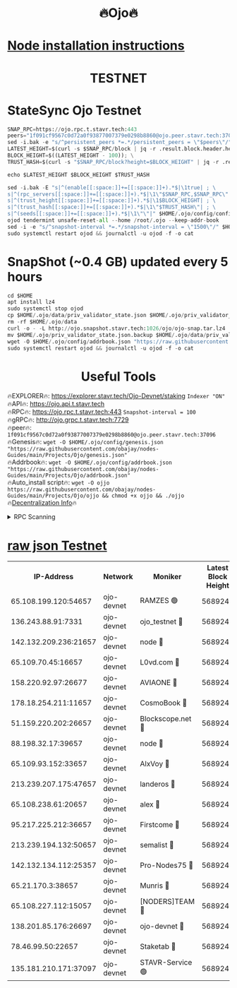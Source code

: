 <h1 align="center"> 🔥Ojo🔥</h1>

[Node installation instructions](https://github.com/obajay/nodes-Guides/tree/main/Projects/Ojo)
=

<h1 align="center"> TESTNET</h1>

# StateSync Ojo Testnet
```python
SNAP_RPC=https://ojo.rpc.t.stavr.tech:443
peers="1f091cf9567c0d72a0f93877007379e0298b8860@ojo.peer.stavr.tech:37096"
sed -i.bak -e "s/^persistent_peers *=.*/persistent_peers = \"$peers\"/" $HOME/.ojo/config/config.toml
LATEST_HEIGHT=$(curl -s $SNAP_RPC/block | jq -r .result.block.header.height); \
BLOCK_HEIGHT=$((LATEST_HEIGHT - 100)); \
TRUST_HASH=$(curl -s "$SNAP_RPC/block?height=$BLOCK_HEIGHT" | jq -r .result.block_id.hash)

echo $LATEST_HEIGHT $BLOCK_HEIGHT $TRUST_HASH

sed -i.bak -E "s|^(enable[[:space:]]+=[[:space:]]+).*$|\1true| ; \
s|^(rpc_servers[[:space:]]+=[[:space:]]+).*$|\1\"$SNAP_RPC,$SNAP_RPC\"| ; \
s|^(trust_height[[:space:]]+=[[:space:]]+).*$|\1$BLOCK_HEIGHT| ; \
s|^(trust_hash[[:space:]]+=[[:space:]]+).*$|\1\"$TRUST_HASH\"| ; \
s|^(seeds[[:space:]]+=[[:space:]]+).*$|\1\"\"|" $HOME/.ojo/config/config.toml
ojod tendermint unsafe-reset-all --home /root/.ojo --keep-addr-book
sed -i -e "s/^snapshot-interval *=.*/snapshot-interval = \"1500\"/" $HOME/.ojo/config/app.toml
sudo systemctl restart ojod && journalctl -u ojod -f -o cat
```
# SnapShot (~0.4 GB) updated every 5 hours
```python
cd $HOME
apt install lz4
sudo systemctl stop ojod
cp $HOME/.ojo/data/priv_validator_state.json $HOME/.ojo/priv_validator_state.json.backup
rm -rf $HOME/.ojo/data
curl -o - -L http://ojo.snapshot.stavr.tech:1026/ojo/ojo-snap.tar.lz4 | lz4 -c -d - | tar -x -C $HOME/.ojo --strip-components 2
mv $HOME/.ojo/priv_validator_state.json.backup $HOME/.ojo/data/priv_validator_state.json
wget -O $HOME/.ojo/config/addrbook.json "https://raw.githubusercontent.com/obajay/nodes-Guides/main/Projects/Ojo/addrbook.json"
sudo systemctl restart ojod && journalctl -u ojod -f -o cat
```
 <h1 align="center"> Useful Tools</h1>

🔥EXPLORER🔥:        https://explorer.stavr.tech/Ojo-Devnet/staking        `Indexer "ON"` \
🔥API🔥:                     https://ojo.api.t.stavr.tech \
🔥RPC🔥:                    https://ojo.rpc.t.stavr.tech:443              `Snapshot-interval = 100` \
🔥gRPC🔥:                  http://ojo.grpc.t.stavr.tech:7729 \
🔥peer🔥:                   `1f091cf9567c0d72a0f93877007379e0298b8860@ojo.peer.stavr.tech:37096` \
🔥Genesis🔥:    ```wget -O $HOME/.ojo/config/genesis.json "https://raw.githubusercontent.com/obajay/nodes-Guides/main/Projects/Ojo/genesis.json"``` \
🔥Addrbook🔥:    ```wget -O $HOME/.ojo/config/addrbook.json "https://raw.githubusercontent.com/obajay/nodes-Guides/main/Projects/Ojo/addrbook.json"``` \
🔥Auto_install script🔥: ```wget -O ojjo https://raw.githubusercontent.com/obajay/nodes-Guides/main/Projects/Ojo/ojjo && chmod +x ojjo && ./ojjo``` \
🔥[Decentralization Info](https://github.com/obajay/StateSync-snapshots/tree/main/Projects/Ojo/Decentralization)🔥



<details>
<summary>RPC Scanning</summary>

<h2 align="center"> We scan nodes in real time every 4 hours. And we provide the final result of RPC endpoints.
We cannot influence the operation of these nodes in any way. </h2>


```python
If Voting Power is higher than 0 --> then the Node is a validator of the network and may be subject to attack and be a potential threat to the chain.
```
```python
We marked such validators with a red symbol
```

</details>

[raw json Testnet](https://rpc-check.ojot.stavr.tech/ojot/rpc-ojot-result.json)
=


<table><tr><th>IP-Address</th><th>Network</th><th>Moniker</th><th>Latest Block Height</th><th>Earliest Block Height</th><th>Catching Up</th><th>Tx Index</th><th>Voting Power</th><th>Scan Time</th></tr><tr><td>65.108.199.120:54657</td><td>ojo-devnet</td><td>RAMZES 🟢</td><td>5689242</td><td>306156</td><td>False</td><td>on</td><td>0</td><td>2024-03-02T05:42:10.397675867UTC</td></tr><tr><td>136.243.88.91:7331</td><td>ojo-devnet</td><td>ojo_testnet 🔴</td><td>5689243</td><td>308845</td><td>False</td><td>on</td><td>1000</td><td>2024-03-02T05:42:18.358056068UTC</td></tr><tr><td>142.132.209.236:21657</td><td>ojo-devnet</td><td>node 🔴</td><td>5689245</td><td>350001</td><td>False</td><td>on</td><td>1999</td><td>2024-03-02T05:42:29.605381588UTC</td></tr><tr><td>65.109.70.45:16657</td><td>ojo-devnet</td><td>L0vd.com 🔴</td><td>5689247</td><td>695918</td><td>False</td><td>off</td><td>998</td><td>2024-03-02T05:42:37.420255646UTC</td></tr><tr><td>158.220.92.97:26677</td><td>ojo-devnet</td><td>AVIAONE 🔴</td><td>5689245</td><td>2754001</td><td>False</td><td>on</td><td>19926</td><td>2024-03-02T05:42:26.803309466UTC</td></tr><tr><td>178.18.254.211:11657</td><td>ojo-devnet</td><td>CosmoBook 🔴</td><td>5689246</td><td>4392001</td><td>False</td><td>off</td><td>1047</td><td>2024-03-02T05:42:31.941149876UTC</td></tr><tr><td>51.159.220.202:26657</td><td>ojo-devnet</td><td>Blockscope.net 🔴</td><td>5689242</td><td>4425001</td><td>False</td><td>on</td><td>1998</td><td>2024-03-02T05:42:09.790868651UTC</td></tr><tr><td>88.198.32.17:39657</td><td>ojo-devnet</td><td>node 🔴</td><td>5689246</td><td>4710001</td><td>False</td><td>on</td><td>101912</td><td>2024-03-02T05:42:32.161074059UTC</td></tr><tr><td>65.109.93.152:33657</td><td>ojo-devnet</td><td>AlxVoy 🔴</td><td>5689245</td><td>4943001</td><td>False</td><td>on</td><td>4491415</td><td>2024-03-02T05:42:29.351777362UTC</td></tr><tr><td>213.239.207.175:47657</td><td>ojo-devnet</td><td>landeros 🔴</td><td>5689245</td><td>4967924</td><td>False</td><td>off</td><td>11083</td><td>2024-03-02T05:42:27.006759625UTC</td></tr><tr><td>65.108.238.61:20657</td><td>ojo-devnet</td><td>alex 🔴</td><td>5689242</td><td>5131001</td><td>False</td><td>on</td><td>11359</td><td>2024-03-02T05:42:10.081823051UTC</td></tr><tr><td>95.217.225.212:36657</td><td>ojo-devnet</td><td>Firstcome 🔴</td><td>5689243</td><td>5251946</td><td>False</td><td>on</td><td>13566</td><td>2024-03-02T05:42:16.073201380UTC</td></tr><tr><td>213.239.194.132:50657</td><td>ojo-devnet</td><td>semalist 🔴</td><td>5689242</td><td>5540522</td><td>False</td><td>on</td><td>21037</td><td>2024-03-02T05:42:10.597821208UTC</td></tr><tr><td>142.132.134.112:25357</td><td>ojo-devnet</td><td>Pro-Nodes75 🔴</td><td>5689242</td><td>5589242</td><td>False</td><td>on</td><td>24651</td><td>2024-03-02T05:42:13.421509802UTC</td></tr><tr><td>65.21.170.3:38657</td><td>ojo-devnet</td><td>Munris 🔴</td><td>5689243</td><td>5589243</td><td>False</td><td>off</td><td>20123</td><td>2024-03-02T05:42:15.751706551UTC</td></tr><tr><td>65.108.227.112:15057</td><td>ojo-devnet</td><td>[NODERS]TEAM 🔴</td><td>5689247</td><td>5589247</td><td>False</td><td>off</td><td>9999</td><td>2024-03-02T05:42:36.773293494UTC</td></tr><tr><td>138.201.85.176:26697</td><td>ojo-devnet</td><td>ojo-devnet 🔴</td><td>5689247</td><td>5589247</td><td>False</td><td>on</td><td>1000024000</td><td>2024-03-02T05:42:37.070709125UTC</td></tr><tr><td>78.46.99.50:22657</td><td>ojo-devnet</td><td>Staketab 🔴</td><td>5689247</td><td>5668501</td><td>False</td><td>on</td><td>1276</td><td>2024-03-02T05:42:37.642072868UTC</td></tr><tr><td>135.181.210.171:37097</td><td>ojo-devnet</td><td>STAVR-Service 🟢</td><td>5689242</td><td>5686201</td><td>False</td><td>on</td><td>0</td><td>2024-03-02T05:42:11.172067132UTC</td></tr></table>
